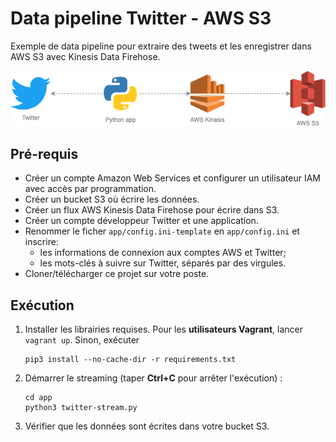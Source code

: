 # Data pipeline Twitter - AWS S3 

Exemple de data pipeline pour extraire des tweets et les enregistrer dans AWS S3 avec Kinesis Data Firehose.

![Twitter AWS S3 data pipeline](data-pipeline-01.png?raw=true "Twitter AWS S3 data pipeline")

## Pré-requis

- Créer un compte Amazon Web Services et configurer un utilisateur IAM avec accès par programmation.
- Créer un bucket S3 où écrire les données.
- Créer un flux AWS Kinesis Data Firehose pour écrire dans S3.
- Créer un compte développeur Twitter et une application.
- Renommer le ficher `app/config.ini-template` en `app/config.ini` et inscrire:
    - les informations de connexion aux comptes AWS et Twitter;
    - les mots-clés à suivre sur Twitter, séparés par des virgules.
- Cloner/télécharger ce projet sur votre poste.

## Exécution

1. Installer les librairies requises. Pour les **utilisateurs Vagrant**, lancer `vagrant up`. Sinon, exécuter

    ```
    pip3 install --no-cache-dir -r requirements.txt
    ```
   
2. Démarrer le streaming (taper **Ctrl+C** pour arrêter l'exécution) :
    
    ```
    cd app
    python3 twitter-stream.py
    ```
3. Vérifier que les données sont écrites dans votre bucket S3.
